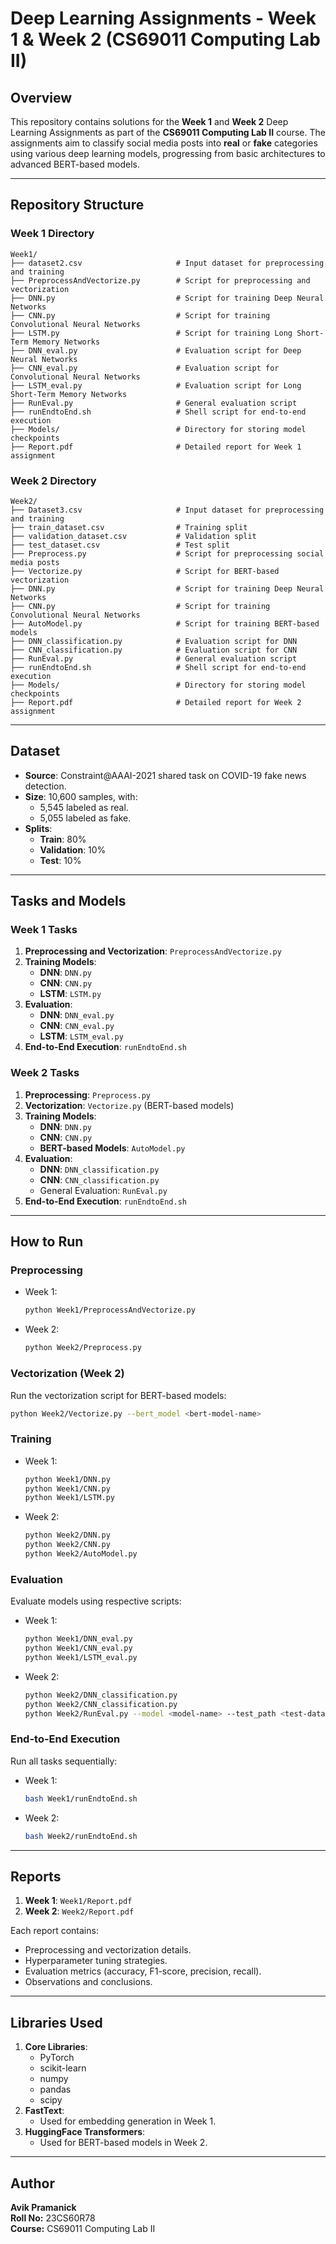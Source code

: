 # Deep Learning Assignments - Week 1 & Week 2 (CS69011 Computing Lab II)

## Overview

This repository contains solutions for the **Week 1** and **Week 2** Deep Learning Assignments as part of the **CS69011 Computing Lab II** course. The assignments aim to classify social media posts into **real** or **fake** categories using various deep learning models, progressing from basic architectures to advanced BERT-based models.

---

## Repository Structure

### Week 1 Directory

```
Week1/
├── dataset2.csv                     # Input dataset for preprocessing and training
├── PreprocessAndVectorize.py        # Script for preprocessing and vectorization
├── DNN.py                           # Script for training Deep Neural Networks
├── CNN.py                           # Script for training Convolutional Neural Networks
├── LSTM.py                          # Script for training Long Short-Term Memory Networks
├── DNN_eval.py                      # Evaluation script for Deep Neural Networks
├── CNN_eval.py                      # Evaluation script for Convolutional Neural Networks
├── LSTM_eval.py                     # Evaluation script for Long Short-Term Memory Networks
├── RunEval.py                       # General evaluation script
├── runEndtoEnd.sh                   # Shell script for end-to-end execution
├── Models/                          # Directory for storing model checkpoints
├── Report.pdf                       # Detailed report for Week 1 assignment
```

### Week 2 Directory

```
Week2/
├── Dataset3.csv                     # Input dataset for preprocessing and training
├── train_dataset.csv                # Training split
├── validation_dataset.csv           # Validation split
├── test_dataset.csv                 # Test split
├── Preprocess.py                    # Script for preprocessing social media posts
├── Vectorize.py                     # Script for BERT-based vectorization
├── DNN.py                           # Script for training Deep Neural Networks
├── CNN.py                           # Script for training Convolutional Neural Networks
├── AutoModel.py                     # Script for training BERT-based models
├── DNN_classification.py            # Evaluation script for DNN
├── CNN_classification.py            # Evaluation script for CNN
├── RunEval.py                       # General evaluation script
├── runEndtoEnd.sh                   # Shell script for end-to-end execution
├── Models/                          # Directory for storing model checkpoints
├── Report.pdf                       # Detailed report for Week 2 assignment
```

---

## Dataset

- **Source**: Constraint@AAAI-2021 shared task on COVID-19 fake news detection.
- **Size**: 10,600 samples, with:
  - 5,545 labeled as real.
  - 5,055 labeled as fake.
- **Splits**:
  - **Train**: 80%
  - **Validation**: 10%
  - **Test**: 10%

---

## Tasks and Models

### Week 1 Tasks
1. **Preprocessing and Vectorization**: `PreprocessAndVectorize.py`
2. **Training Models**:
   - **DNN**: `DNN.py`
   - **CNN**: `CNN.py`
   - **LSTM**: `LSTM.py`
3. **Evaluation**:
   - **DNN**: `DNN_eval.py`
   - **CNN**: `CNN_eval.py`
   - **LSTM**: `LSTM_eval.py`
4. **End-to-End Execution**: `runEndtoEnd.sh`

### Week 2 Tasks
1. **Preprocessing**: `Preprocess.py`
2. **Vectorization**: `Vectorize.py` (BERT-based models)
3. **Training Models**:
   - **DNN**: `DNN.py`
   - **CNN**: `CNN.py`
   - **BERT-based Models**: `AutoModel.py`
4. **Evaluation**:
   - **DNN**: `DNN_classification.py`
   - **CNN**: `CNN_classification.py`
   - General Evaluation: `RunEval.py`
5. **End-to-End Execution**: `runEndtoEnd.sh`

---

## How to Run

### Preprocessing
- Week 1:
  ```bash
  python Week1/PreprocessAndVectorize.py
  ```
- Week 2:
  ```bash
  python Week2/Preprocess.py
  ```

### Vectorization (Week 2)
Run the vectorization script for BERT-based models:
```bash
python Week2/Vectorize.py --bert_model <bert-model-name>
```

### Training
- Week 1:
  ```bash
  python Week1/DNN.py
  python Week1/CNN.py
  python Week1/LSTM.py
  ```
- Week 2:
  ```bash
  python Week2/DNN.py
  python Week2/CNN.py
  python Week2/AutoModel.py
  ```

### Evaluation
Evaluate models using respective scripts:
- Week 1:
  ```bash
  python Week1/DNN_eval.py
  python Week1/CNN_eval.py
  python Week1/LSTM_eval.py
  ```
- Week 2:
  ```bash
  python Week2/DNN_classification.py
  python Week2/CNN_classification.py
  python Week2/RunEval.py --model <model-name> --test_path <test-dataset-path>
  ```

### End-to-End Execution
Run all tasks sequentially:
- Week 1:
  ```bash
  bash Week1/runEndtoEnd.sh
  ```
- Week 2:
  ```bash
  bash Week2/runEndtoEnd.sh
  ```

---

## Reports

1. **Week 1**: `Week1/Report.pdf`
2. **Week 2**: `Week2/Report.pdf`

Each report contains:
- Preprocessing and vectorization details.
- Hyperparameter tuning strategies.
- Evaluation metrics (accuracy, F1-score, precision, recall).
- Observations and conclusions.

---

## Libraries Used

1. **Core Libraries**:
   - PyTorch
   - scikit-learn
   - numpy
   - pandas
   - scipy
2. **FastText**:
   - Used for embedding generation in Week 1.
3. **HuggingFace Transformers**:
   - Used for BERT-based models in Week 2.

---

## Author

**Avik Pramanick**  
**Roll No:** 23CS60R78  
**Course:** CS69011 Computing Lab II  
